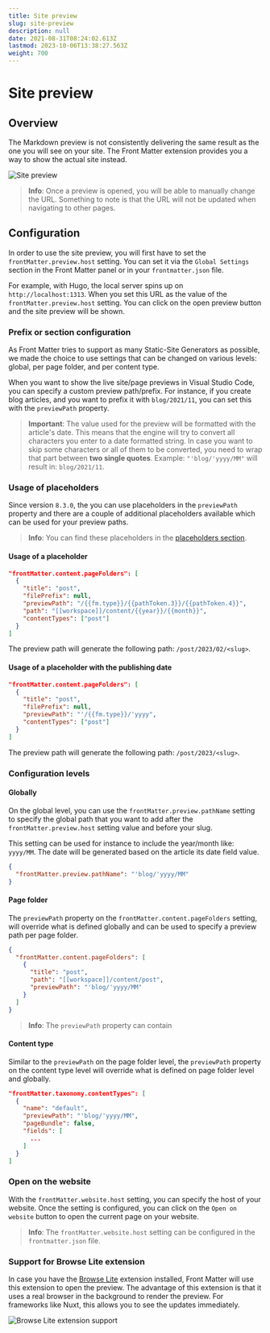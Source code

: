 ```yaml
---
title: Site preview
slug: site-preview
description: null
date: 2021-08-31T08:24:02.613Z
lastmod: 2023-10-06T13:38:27.563Z
weight: 700
---
```


# Site preview

## Overview

The Markdown preview is not consistently delivering the same result as the one you will see on your
site. The Front Matter extension provides you a way to show the actual site instead.

![Site preview][01]

> **Info**: Once a preview is opened, you will be able to manually change the URL. Something to note
> is that the URL will not be updated when navigating to other pages.

## Configuration

In order to use the site preview, you will first have to set the `frontMatter.preview.host` setting.
You can set it via the `Global Settings` section in the Front Matter panel or in your
`frontmatter.json` file.

For example, with Hugo, the local server spins up on `http://localhost:1313`. When you set this URL
as the value of the `frontMatter.preview.host` setting. You can click on the open preview button and
the site preview will be shown.

### Prefix or section configuration

As Front Matter tries to support as many Static-Site Generators as possible, we made the choice to
use settings that can be changed on various levels: global, per page folder, and per content type.

When you want to show the live site/page previews in Visual Studio Code, you can specify a custom
preview path/prefix. For instance, if you create blog articles, and you want to prefix it with
`blog/2021/11`, you can set this with the `previewPath` property.

> **Important**: The value used for the preview will be formatted with the article's date. This
> means that the engine will try to convert all characters you enter to a date formatted string. In
> case you want to skip some characters or all of them to be converted, you need to wrap that part
> between **two single quotes**. Example: `"'blog/'yyyy/MM"` will result in: `blog/2021/11`.

### Usage of placeholders

Since version `8.3.0`, the you can use placeholders in the `previewPath` property and there are a
couple of additional placeholders available which can be used for your preview paths.

> **Info**: You can find these placeholders in the [placeholders section](/docs/content-creation/placeholders#special-placeholders).

#### Usage of a placeholder

```json
"frontMatter.content.pageFolders": [
  {
    "title": "post",
    "filePrefix": null,
    "previewPath": "/{{fm.type}}/{{pathToken.3}}/{{pathToken.4}}",
    "path": "[[workspace]]/content/{{year}}/{{month}}",
    "contentTypes": ["post"]
  }
]
```

The preview path will generate the following path: `/post/2023/02/<slug>`.

#### Usage of a placeholder with the publishing date

```json
"frontMatter.content.pageFolders": [
  {
    "title": "post",
    "filePrefix": null,
    "previewPath": "'/{{fm.type}}/'yyyy",
    "contentTypes": ["post"]
  }
]
```

The preview path will generate the following path: `/post/2023/<slug>`.

### Configuration levels

#### Globally

On the global level, you can use the `frontMatter.preview.pathName` setting to specify the global
path that you want to add after the `frontMatter.preview.host` setting value and before your slug.

This setting can be used for instance to include the year/month like: `yyyy/MM`. The date will be
generated based on the article its date field value.

```json
{
  "frontMatter.preview.pathName": "'blog/'yyyy/MM"
}
```

#### Page folder

The `previewPath` property on the `frontMatter.content.pageFolders` setting, will override what is
defined globally and can be used to specify a preview path per page folder.

```json
{
  "frontMatter.content.pageFolders": [
    {
      "title": "post",
      "path": "[[workspace]]/content/post",
      "previewPath": "'blog/'yyyy/MM"
    }
  ]
}
```

> **Info**: The `previewPath` property can contain

#### Content type

Similar to the `previewPath` on the page folder level, the `previewPath` property on the content
type level will override what is defined on page folder level and globally.

```json
"frontMatter.taxonomy.contentTypes": [
  {
    "name": "default",
    "previewPath": "'blog/'yyyy/MM",
    "pageBundle": false,
    "fields": [
      ...
    ]
  }
]
```

### Open on the website

With the `frontMatter.website.host` setting, you can specify the host of your website. Once the
setting is configured, you can click on the `Open on website` button to open the current page on
your website.

> **Info**: The `frontMatter.website.host` setting can be configured in the `frontmatter.json` file.

### Support for Browse Lite extension

In case you have the [Browse Lite](https://marketplace.visualstudio.com/items?itemName=antfu.browse-lite)
extension installed, Front Matter will use this extension to open the preview. The advantage of this
extension is that it uses a real browser in the background to render the preview. For frameworks
like Nuxt, this allows you to see the updates immediately.

![Browse Lite extension support](/releases/v9.3.0/browse-lite-support.png)

<!-- Link References -->

[01]: /releases/v8.3.0/site-preview.png

